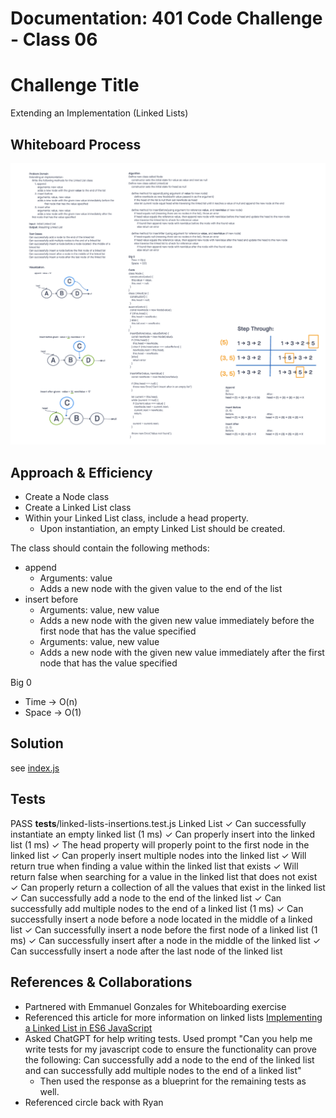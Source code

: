 # Documentation: 401 Code Challenge - Class 06

# Challenge Title
Extending an Implementation (Linked Lists)

## Whiteboard Process
![whiteboard for class 06](401-challenges/class-06/whiteboard-class06.png)

## Approach & Efficiency
- Create a Node class
- Create a Linked List class
- Within your Linked List class, include a head property.
  - Upon instantiation, an empty Linked List should be created.

The class should contain the following methods:
- append
  - Arguments: value
  - Adds a new node with the given value to the end of the list
- insert before
  - Arguments: value, new value
  - Adds a new node with the given new value immediately before the first node that has the value specified
  - Arguments: value, new value
  - Adds a new node with the given new value immediately after the first node that has the value specified


Big 0
- Time -> O(n)
- Space -> O(1)


## Solution

see [index.js](401-challenges/class-06/linked-list-insertions/index.js)

## Tests

 PASS  __tests__/linked-lists-insertions.test.js
  Linked List
    ✓ Can successfully instantiate an empty linked list (1 ms)
    ✓ Can properly insert into the linked list (1 ms)
    ✓ The head property will properly point to the first node in the linked list
    ✓ Can properly insert multiple nodes into the linked list
    ✓ Will return true when finding a value within the linked list that exists
    ✓ Will return false when searching for a value in the linked list that does not exist
    ✓ Can properly return a collection of all the values that exist in the linked list
    ✓ Can successfully add a node to the end of the linked list
    ✓ Can successfully add multiple nodes to the end of a linked list (1 ms)
    ✓ Can successfully insert a node before a node located in the middle of a linked list
    ✓ Can successfully insert a node before the first node of a linked list (1 ms)
    ✓ Can successfully insert after a node in the middle of the linked list
    ✓ Can successfully insert a node after the last node of the linked list


## References & Collaborations

- Partnered with Emmanuel Gonzales for Whiteboarding exercise
- Referenced this article for more information on linked lists [Implementing a Linked List in ES6 JavaScript](https://javascript.plainenglish.io/implementing-a-linked-list-in-es6-javascript-be896ed51d5f)
- Asked ChatGPT for help writing tests. Used prompt "Can you help me write tests for my javascript code to ensure the functionality can prove the following: Can successfully add a node to the end of the linked list and can successfully add multiple nodes to the end of a linked list"
  - Then used the response as a blueprint for the remaining tests as well.
- Referenced circle back with Ryan
